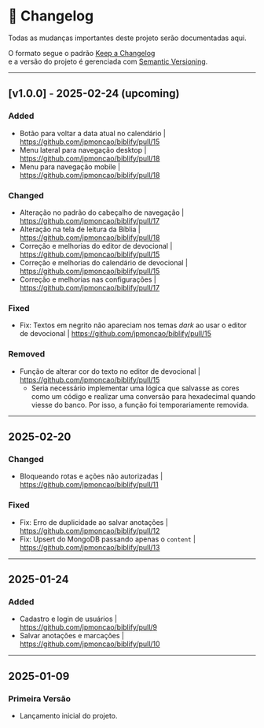 # 📜 Changelog

Todas as mudanças importantes deste projeto serão documentadas aqui.

O formato segue o padrão [Keep a Changelog](https://keepachangelog.com/pt-BR/1.0.0/)  
e a versão do projeto é gerenciada com [Semantic Versioning](https://semver.org/lang/pt-BR/).

---
## [v1.0.0] - 2025-02-24 (upcoming)
### Added
- Botão para voltar a data atual no calendário | https://github.com/jpmoncao/biblify/pull/15
- Menu lateral para navegação desktop | https://github.com/jpmoncao/biblify/pull/18
- Menu para navegação mobile | https://github.com/jpmoncao/biblify/pull/18
### Changed
- Alteração no padrão do cabeçalho de navegação | https://github.com/jpmoncao/biblify/pull/17
- Alteração na tela de leitura da Bíblia | https://github.com/jpmoncao/biblify/pull/18
- Correção e melhorias do editor de devocional | https://github.com/jpmoncao/biblify/pull/15
- Correção e melhorias do calendário de devocional | https://github.com/jpmoncao/biblify/pull/15
- Correção e melhorias nas configurações | https://github.com/jpmoncao/biblify/pull/17
### Fixed
- Fix: Textos em negrito não apareciam nos temas _dark_ ao usar o editor de devocional | https://github.com/jpmoncao/biblify/pull/15
### Removed
- Função de alterar cor do texto no editor de devocional | https://github.com/jpmoncao/biblify/pull/15
  - Seria necessário implementar uma lógica que salvasse as cores como um código e realizar uma conversão para hexadecimal quando viesse do banco. Por isso, a função foi temporariamente removida.
---

##  2025-02-20
### Changed
- Bloqueando rotas e ações não autorizadas | https://github.com/jpmoncao/biblify/pull/11
### Fixed
- Fix: Erro de duplicidade ao salvar anotações | https://github.com/jpmoncao/biblify/pull/12
- Fix: Upsert do MongoDB passando apenas o `content` | https://github.com/jpmoncao/biblify/pull/13

---

##  2025-01-24
### Added
- Cadastro e login de usuários | https://github.com/jpmoncao/biblify/pull/9
- Salvar anotações e marcações | https://github.com/jpmoncao/biblify/pull/10
  
---

##  2025-01-09
### Primeira Versão
- Lançamento inicial do projeto.
